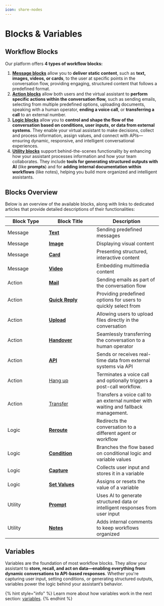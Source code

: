 ```yaml
---
icon: share-nodes
---
```


# Blocks & Variables

## Workflow Blocks

Our platform offers **4 types of workflow blocks:**

1. [**Message blocks**](message-blocks.md) allow you to **deliver static content**, such as **text, images, videos, or cards**, to the user at specific points in the conversation flow, providing engaging, structured content that follows a predefined format.&#x20;
2. [**Action blocks**](action-blocks/) allow both users and the virtual assistant to **perform specific actions within the conversation flow,** such as sending emails, selecting from multiple predefined options, uploading documents, speaking with a human operator, **ending a voice call**, or **transferring a call** to an external number.
3. [**Logic blocks**](logic-blocks/) allow you to **control and shape the flow of the conversation based on conditions, user inputs, or data from external systems**. They enable your virtual assistant to make decisions, collect and process information, assign values, and connect with APIs—ensuring dynamic, responsive, and intelligent conversational experiences.
4. [**Utility blocks**](utility-blocks/) support behind-the-scenes functionality by enhancing how your assistant processes information and how your team collaborates. They include **tools for generating structured outputs with AI** (like **prompts**) and for **adding internal documentation within workflows** (like notes), helping you build more organized and intelligent assistants.

## Blocks Overview

Below is an overview of the available blocks, along with links to dedicated articles that provide detailed descriptions of their functionalities:

<table><thead><tr><th width="119.4296875">Block Type</th><th width="140.34765625">Block Title</th><th>Description</th></tr></thead><tbody><tr><td>Message</td><td><a href="https://indigo-ai.gitbook.io/indigo.ai-guide/getting-started/blocks-and-variables/message-blocks#text-block-sending-predefined-messages"><strong>Text</strong></a></td><td>Sending predefined messages</td></tr><tr><td>Message</td><td><a href="https://indigo-ai.gitbook.io/indigo.ai-guide/getting-started/blocks-and-variables/message-blocks#image-block-visual-content-to-enhance-conversations"><strong>Image</strong></a></td><td>Displaying visual content</td></tr><tr><td>Message</td><td><a href="https://indigo-ai.gitbook.io/indigo.ai-guide/getting-started/blocks-and-variables/message-blocks#card-block-structured-and-interactive-content"><strong>Card</strong></a></td><td>Presenting structured, interactive content</td></tr><tr><td>Message</td><td><a href="https://indigo-ai.gitbook.io/indigo.ai-guide/getting-started/blocks-and-variables/message-blocks#video-block-multimedia-content"><strong>Video</strong></a></td><td>Embedding multimedia content</td></tr><tr><td>Action</td><td><a href="action-blocks/mail-block.md"><strong>Mail</strong></a></td><td>Sending emails as part of the conversation flow</td></tr><tr><td>Action</td><td><a href="action-blocks/quick-reply-block.md"><strong>Quick Reply</strong></a></td><td>Providing predefined options for users to quickly select from</td></tr><tr><td>Action</td><td><a href="action-blocks/upload-block.md"><strong>Upload</strong></a></td><td>Allowing users to upload files directly in the conversation</td></tr><tr><td>Action</td><td><a href="action-blocks/handover-block.md"><strong>Handover</strong></a></td><td>Seamlessly transferring the conversation to a human operator</td></tr><tr><td>Action</td><td><a href="action-blocks/api-block.md"><strong>API</strong></a></td><td>Sends or receives real-time data from external systems via API</td></tr><tr><td>Action</td><td><a href="action-blocks/hang-up-block.md">Hang up</a></td><td>Terminates a voice call and optionally triggers a post-call workflow.</td></tr><tr><td>Action</td><td><a href="action-blocks/transfer-call-block.md">Transfer</a></td><td>Transfers a voice call to an external number with waiting and fallback management.</td></tr><tr><td>Logic</td><td><a href="logic-blocks/reroute-block.md"><strong>Reroute</strong></a></td><td>Redirects the conversation to a different agent or workflow</td></tr><tr><td>Logic</td><td><a href="logic-blocks/condition-block.md"><strong>Condition</strong></a></td><td>Branches the flow based on conditional logic and variable values</td></tr><tr><td>Logic</td><td><a href="logic-blocks/capture-block.md"><strong>Capture</strong></a></td><td>Collects user input and stores it in a variable</td></tr><tr><td>Logic</td><td><a href="logic-blocks/set-values-block.md"><strong>Set Values</strong></a></td><td>Assigns or resets the value of a variable</td></tr><tr><td>Utility</td><td><a href="utility-blocks/prompt-block.md"><strong>Prompt</strong></a></td><td>Uses AI to generate structured data or intelligent responses from user input</td></tr><tr><td>Utility</td><td><a href="utility-blocks/notes-block.md"><strong>Notes</strong></a></td><td>Adds internal comments to keep workflows organized</td></tr></tbody></table>

## Variables

Variables are the foundation of most workflow blocks. They allow your assistant to **store, recall, and act on data—enabling everything from dynamic conversations to API-based responses**. Whether you're capturing user input, setting conditions, or generating structured outputs, variables power the logic behind your assistant’s behavior.

{% hint style="info" %}
Learn more about how variables work in the next section: [variables](variables/ "mention").
{% endhint %}
